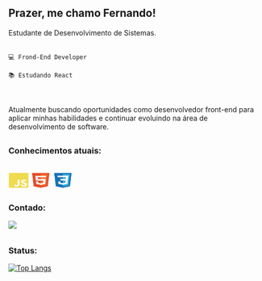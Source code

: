 ## Prazer, me chamo Fernando!

Estudante de Desenvolvimento de Sistemas.
<br>
<br>

    💻 Frond-End Developer

    📚 Estudando React 

   <!--❤️ Adoro construir, da imagem, à programações.-->
   
<br>
<br>
Atualmente buscando oportunidades como desenvolvedor front-end para aplicar minhas habilidades e continuar evoluindo na área de desenvolvimento de software.

##

### Conhecimentos atuais:

<div style="display: inline_block;"><br>
    <img align="center" alt="KranioH-Js" height="30" width="40" src="https://raw.githubusercontent.com/devicons/devicon/master/icons/javascript/javascript-plain.svg">
    <!-- <img align="center" alt="KranioH-Js" height="30" width="40" src="https://raw.githubusercontent.com/devicons/devicon/master/icons/typescript/typescript-plain.svg"> -->
    <img align="center" alt="KranioH-HTML" height="30" width="40" src="https://raw.githubusercontent.com/devicons/devicon/master/icons/html5/html5-original.svg">
    <img align="center" alt="KranioH-CSS" height="30" width="40" src="https://raw.githubusercontent.com/devicons/devicon/master/icons/css3/css3-original.svg">
    <!-- <img align="center" alt="KranioH-Python" height="30" width="40" src="https://raw.githubusercontent.com/devicons/devicon/master/icons/python/python-plain.svg">
    <img align="center" alt="KranioH-Python" height="30" width="40" src="https://raw.githubusercontent.com/devicons/devicon/master/icons/react/react-original.svg">
    <img align="center" alt="KranioH-Python" height="30" width="40" src="https://raw.githubusercontent.com/devicons/devicon/master/icons/figma/figma-original.svg"> -->
</div>

<!--
##
Designs:

<div style="display: inline_block;"><br>
    <img align="center" alt="KranioH-Python" height="30" width="40" src="https://raw.githubusercontent.com/devicons/devicon/master/icons/figma/figma-original.svg">
    <img align="center" alt="KranioH-Python" height="30" width="40" src="https://raw.githubusercontent.com/devicons/devicon/master/icons/canva/canva-original.svg">
    <img align="center" alt="KranioH-Python" height="30" width="40" src="https://raw.githubusercontent.com/devicons/devicon/master/icons/illustrator/illustrator-line.svg">
</div>
-->

##

### Contado:

<div>
    <a href="https://www.linkedin.com/in/slvfernando/"><img src="https://img.shields.io/badge/LinkedIn-0077B5?style=for-the-badge&logo=linkedin&logoColor=white"></a>
   <!-- <a href="https://mail.google.com/mail/u/0/?tab=rm&ogbl#inbox"><img src="https://img.shields.io/badge/Gmail-D14836?style=for-the-badge&logo=gmail&logoColor=white"></a>
    <a href="https://www.instagram.com/kranio.h/"><img src="https://img.shields.io/badge/Instagram-E4405F?style=for-the-badge&logo=instagram&logoColor=white"></a>
     <a href=""><img src="https://img.shields.io/badge/Twitter-1DA1F2?style=for-the-badge&logo=twitter&logoColor=white"></a> -->
</div>

##
### Status:
    
[![Top Langs](https://github-readme-stats.vercel.app/api/top-langs/?username=KranioH)](https://github.com/KranioH/github-readme-stats)


<!--
# Adicionar texto ao Linkedin:

    "Sou Fernando Silva, estudante de Desenvolvimento de Sistemas. Possuo experiência em Front-End com JavaScript.

    Estou buscando oportunidades como desenvolvedor front-end para aplicar minhas habilidades e continuar evoluindo na área de desenvolvimento de software."
-->

